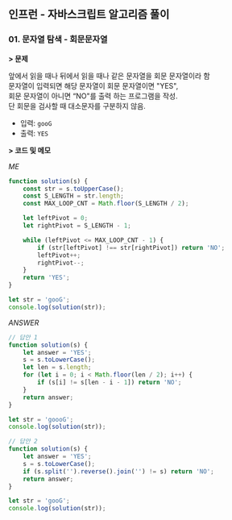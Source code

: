 ## 인프런 - 자바스크립트 알고리즘 풀이

### **01.** 문자열 탐색 - 회문문자열

**> 문제**

앞에서 읽을 때나 뒤에서 읽을 때나 같은 문자열을 회문 문자열이라 함  
문자열이 입력되면 해당 문자열이 회문 문자열이면 "YES",  
회문 문자열이 아니면 “NO"를 출력 하는 프로그램을 작성.  
단 회문을 검사할 때 대소문자를 구분하지 않음.

-   입력: `gooG`
-   출력: `YES`

**> 코드 및 메모**

_ME_

```js
function solution(s) {
    const str = s.toUpperCase();
    const S_LENGTH = str.length;
    const MAX_LOOP_CNT = Math.floor(S_LENGTH / 2);

    let leftPivot = 0;
    let rightPivot = S_LENGTH - 1;

    while (leftPivot <= MAX_LOOP_CNT - 1) {
        if (str[leftPivot] !== str[rightPivot]) return 'NO';
        leftPivot++;
        rightPivot--;
    }
    return 'YES';
}

let str = 'gooG';
console.log(solution(str));
```

_ANSWER_

```js
// 답안 1
function solution(s) {
    let answer = 'YES';
    s = s.toLowerCase();
    let len = s.length;
    for (let i = 0; i < Math.floor(len / 2); i++) {
        if (s[i] != s[len - i - 1]) return 'NO';
    }
    return answer;
}

let str = 'goooG';
console.log(solution(str));
```

```js
// 답안 2
function solution(s) {
    let answer = 'YES';
    s = s.toLowerCase();
    if (s.split('').reverse().join('') != s) return 'NO';
    return answer;
}

let str = 'gooG';
console.log(solution(str));
```

